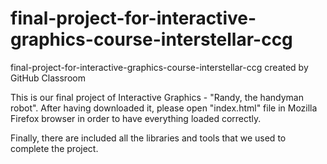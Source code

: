 # final-project-for-interactive-graphics-course-interstellar-ccg
final-project-for-interactive-graphics-course-interstellar-ccg created by GitHub Classroom

This is our final project of Interactive Graphics - "Randy, the handyman robot".
After having downloaded it, please open "index.html" file in Mozilla Firefox browser in order to have everything loaded correctly.

Finally, there are included all the libraries and tools that we used to complete the project.
